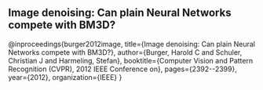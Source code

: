 
## Image denoising: Can plain Neural Networks compete with BM3D?

<bibentry>
@inproceedings{burger2012image,
  title={Image denoising: Can plain Neural Networks compete with BM3D?},
  author={Burger, Harold C and Schuler, Christian J and Harmeling, Stefan},
  booktitle={Computer Vision and Pattern Recognition (CVPR), 2012 IEEE Conference on},
  pages={2392--2399},
  year={2012},
  organization={IEEE}
}
</bibentry>

